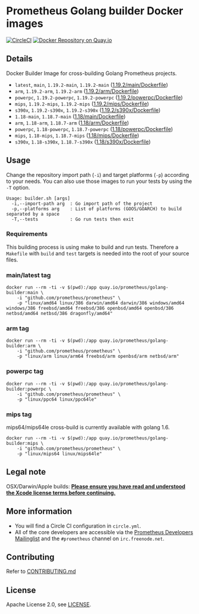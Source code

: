 # Prometheus Golang builder Docker images

[![CircleCI](https://circleci.com/gh/prometheus/golang-builder/tree/master.svg?style=shield)][circleci]
[![Docker Repository on Quay.io](https://quay.io/repository/prometheus/golang-builder/status)][quayio]

## Details

Docker Builder Image for cross-building Golang Prometheus projects.

- `latest`, `main`, `1.19.2-main`, `1.19.2-main` ([1.19.2/main/Dockerfile](1.19.2/main/Dockerfile))
- `arm`, `1.19.2-arm`, `1.19.2-arm` ([1.19.2/arm/Dockerfile](1.19.2/arm/Dockerfile))
- `powerpc`, `1.19.2-powerpc`, `1.19.2-powerpc` ([1.19.2/powerpc/Dockerfile](1.19.2/powerpc/Dockerfile))
- `mips`, `1.19.2-mips`, `1.19.2-mips` ([1.19.2/mips/Dockerfile](1.19.2/mips/Dockerfile))
- `s390x`, `1.19.2-s390x`, `1.19.2-s390x` ([1.19.2/s390x/Dockerfile](1.19.2/s390x/Dockerfile))
- `1.18-main`, `1.18.7-main` ([1.18/main/Dockerfile](1.18/main/Dockerfile))
- `arm`, `1.18-arm`, `1.18.7-arm` ([1.18/arm/Dockerfile](1.18/arm/Dockerfile))
- `powerpc`, `1.18-powerpc`, `1.18.7-powerpc` ([1.18/powerpc/Dockerfile](1.18/powerpc/Dockerfile))
- `mips`, `1.18-mips`, `1.18.7-mips` ([1.18/mips/Dockerfile](1.18/mips/Dockerfile))
- `s390x`, `1.18-s390x`, `1.18.7-s390x` ([1.18/s390x/Dockerfile](1.18/s390x/Dockerfile))

## Usage

Change the repository import path (`-i`) and target platforms (`-p`) according to your needs.
You can also use those images to run your tests by using the `-T` option.

```
Usage: builder.sh [args]
  -i,--import-path arg  : Go import path of the project
  -p,--platforms arg    : List of platforms (GOOS/GOARCH) to build separated by a space
  -T,--tests            : Go run tests then exit
```

### Requirements

This building process is using make to build and run tests.
Therefore a `Makefile` with `build` and `test` targets is needed into the root of your source files.

### main/latest tag

```
docker run --rm -ti -v $(pwd):/app quay.io/prometheus/golang-builder:main \
    -i "github.com/prometheus/prometheus" \
    -p "linux/amd64 linux/386 darwin/amd64 darwin/386 windows/amd64 windows/386 freebsd/amd64 freebsd/386 openbsd/amd64 openbsd/386 netbsd/amd64 netbsd/386 dragonfly/amd64"
```

### arm tag

```
docker run --rm -ti -v $(pwd):/app quay.io/prometheus/golang-builder:arm \
    -i "github.com/prometheus/prometheus" \
    -p "linux/arm linux/arm64 freebsd/arm openbsd/arm netbsd/arm"
```

### powerpc tag

```
docker run --rm -ti -v $(pwd):/app quay.io/prometheus/golang-builder:powerpc \
    -i "github.com/prometheus/prometheus" \
    -p "linux/ppc64 linux/ppc64le"
```

### mips tag

mips64/mips64le cross-build is currently available with golang 1.6.

```
docker run --rm -ti -v $(pwd):/app quay.io/prometheus/golang-builder:mips \
    -i "github.com/prometheus/prometheus" \
    -p "linux/mips64 linux/mips64le"
```

## Legal note

OSX/Darwin/Apple builds:
**[Please ensure you have read and understood the Xcode license
   terms before continuing.](https://www.apple.com/legal/sla/docs/xcode.pdf)**

## More information

  * You will find a Circle CI configuration in `circle.yml`.
  * All of the core developers are accessible via the [Prometheus Developers Mailinglist](https://groups.google.com/forum/?fromgroups#!forum/prometheus-developers) and the `#prometheus` channel on `irc.freenode.net`.

## Contributing

Refer to [CONTRIBUTING.md](CONTRIBUTING.md)

## License

Apache License 2.0, see [LICENSE](LICENSE).

[quayio]: https://quay.io/repository/prometheus/golang-builder
[circleci]: https://circleci.com/gh/prometheus/golang-builder

